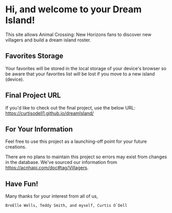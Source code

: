# Hi, and welcome to your Dream Island!

This site allows Animal Crossing: New Horizons fans to discover new villagers and build a dream island roster.

## Favorites Storage

Your favorites will be stored in the local storage of your device's browser so be aware that your favorites list will be lost if you move to a new island (device). 

## Final Project URL

If you'd like to check out the final project, use the below URL:
https://curtisodell1.github.io/dreamIsland/

## For Your Information
Feel free to use this project as a launching-off point for your future creations. 

There are no plans to maintain this project so errors may exist from changes in the database. We've sourced our information from https://acnhapi.com/doc#tag/Villagers.

## Have Fun!

Many thanks for your interest from all of us,

```bash
BreElle Wells, Teddy Smith, and myself, Curtis O`Dell
```
